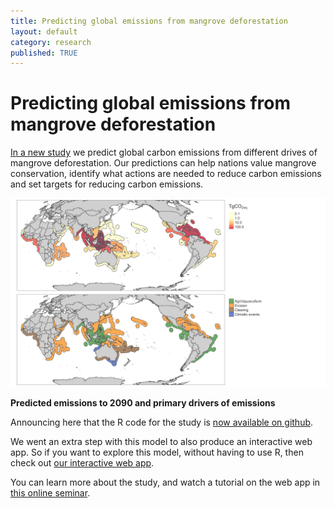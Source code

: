 ```yaml
---
title: Predicting global emissions from mangrove deforestation
layout: default
category: research
published: TRUE
---
```


# Predicting global emissions from mangrove deforestation

[In a new study](https://onlinelibrary.wiley.com/doi/full/10.1111/gcb.15571) we predict global carbon emissions from different drives of mangrove deforestation. Our predictions can help nations value mangrove conservation, identify what actions are needed to reduce carbon emissions and set targets for reducing carbon emissions.

![](/images/2021-08-04-global-carbon-emissions.png)

**Predicted emissions to 2090 and primary drivers of emissions**

Announcing here that the R code for the study is [now available on github](https://github.com/cbrown5/mangrove-drivers-carbon-emissions/tree/main).

We went an extra step with this model to also produce an interactive web app. So if you want to explore this model, without having to use R, then check out [our interactive web app](https://mangrove-carbon.wetlands.app/).

You can learn more about the study, and watch a tutorial on the web app in [this online seminar](https://globalwetlandsproject.org/carbonapp/).
